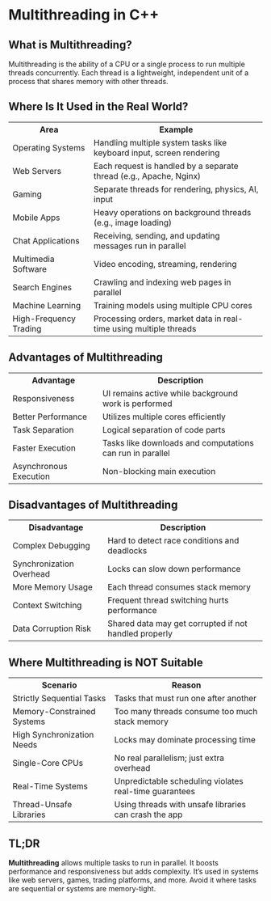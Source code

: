 <!DOCTYPE html>
<html lang="en">
<head>
  
</head>
<body>
  <h1>Multithreading in C++</h1>

  <h2>What is Multithreading?</h2>
  <p>Multithreading is the ability of a CPU or a single process to run multiple threads concurrently. Each thread is a lightweight, independent unit of a process that shares memory with other threads.</p>

  <h2>Where Is It Used in the Real World?</h2>
  <table>
    <tr><th>Area</th><th>Example</th></tr>
    <tr><td>Operating Systems</td><td>Handling multiple system tasks like keyboard input, screen rendering</td></tr>
    <tr><td>Web Servers</td><td>Each request is handled by a separate thread (e.g., Apache, Nginx)</td></tr>
    <tr><td>Gaming</td><td>Separate threads for rendering, physics, AI, input</td></tr>
    <tr><td>Mobile Apps</td><td>Heavy operations on background threads (e.g., image loading)</td></tr>
    <tr><td>Chat Applications</td><td>Receiving, sending, and updating messages run in parallel</td></tr>
    <tr><td>Multimedia Software</td><td>Video encoding, streaming, rendering</td></tr>
    <tr><td>Search Engines</td><td>Crawling and indexing web pages in parallel</td></tr>
    <tr><td>Machine Learning</td><td>Training models using multiple CPU cores</td></tr>
    <tr><td>High-Frequency Trading</td><td>Processing orders, market data in real-time using multiple threads</td></tr>
  </table>

  <h2>Advantages of Multithreading</h2>
  <table>
    <tr><th>Advantage</th><th>Description</th></tr>
    <tr><td>Responsiveness</td><td>UI remains active while background work is performed</td></tr>
    <tr><td>Better Performance</td><td>Utilizes multiple cores efficiently</td></tr>
    <tr><td>Task Separation</td><td>Logical separation of code parts</td></tr>
    <tr><td>Faster Execution</td><td>Tasks like downloads and computations can run in parallel</td></tr>
    <tr><td>Asynchronous Execution</td><td>Non-blocking main execution</td></tr>
  </table>

  <h2>Disadvantages of Multithreading</h2>
  <table>
    <tr><th>Disadvantage</th><th>Description</th></tr>
    <tr><td>Complex Debugging</td><td>Hard to detect race conditions and deadlocks</td></tr>
    <tr><td>Synchronization Overhead</td><td>Locks can slow down performance</td></tr>
    <tr><td>More Memory Usage</td><td>Each thread consumes stack memory</td></tr>
    <tr><td>Context Switching</td><td>Frequent thread switching hurts performance</td></tr>
    <tr><td>Data Corruption Risk</td><td>Shared data may get corrupted if not handled properly</td></tr>
  </table>

  <h2>Where Multithreading is NOT Suitable</h2>
  <table>
    <tr><th>Scenario</th><th>Reason</th></tr>
    <tr><td>Strictly Sequential Tasks</td><td>Tasks that must run one after another</td></tr>
    <tr><td>Memory-Constrained Systems</td><td>Too many threads consume too much stack memory</td></tr>
    <tr><td>High Synchronization Needs</td><td>Locks may dominate processing time</td></tr>
    <tr><td>Single-Core CPUs</td><td>No real parallelism; just extra overhead</td></tr>
    <tr><td>Real-Time Systems</td><td>Unpredictable scheduling violates real-time guarantees</td></tr>
    <tr><td>Thread-Unsafe Libraries</td><td>Using threads with unsafe libraries can crash the app</td></tr>
  </table>

  <h2>TL;DR</h2>
  <p><strong>Multithreading</strong> allows multiple tasks to run in parallel. It boosts performance and responsiveness but adds complexity. It’s used in systems like web servers, games, trading platforms, and more. Avoid it where tasks are sequential or systems are memory-tight.</p>
</body>
</html>
